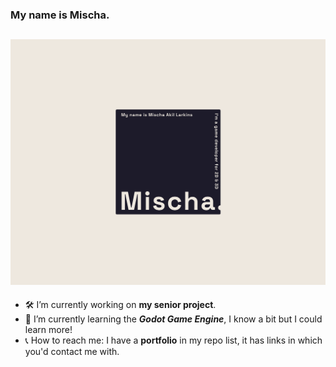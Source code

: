 ### My name is Mischa.
![Check out my portfolio!](https://github.com/mischal24/mischal24/blob/main/Github%20Banner.png)
---
- 🛠️ I’m currently working on **my senior project**.
- 🌱 I’m currently learning the ***Godot Game Engine***, I know a bit but I could learn more!
- 📞 How to reach me: I have a **portfolio** in my repo list, it has links in which you'd contact me with.
